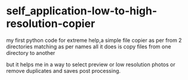 # self_application-low-to-high-resolution-copier

my first python code for extreme help,a simple file copier as per from 2 directories matching as per names
all it does is copy files from one directory to another

but it helps me in a way to select preview or low resolution photos or remove duplicates and saves post processing.
